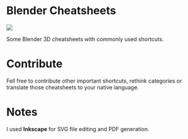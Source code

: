 # Blender Cheatsheets

![][snip]

Some Blender 3D cheatsheets with commonly used shortcuts.

# Contribute

Fell free to contribute other important shortcuts, rethink categories or translate those cheatsheets to your native language.

# Notes

I used **Inkscape** for SVG file editing and PDF generation. 

[snip]:http://storage2.static.itmages.com/i/15/0702/h_1435845490_8396188_4defd57b24.png
